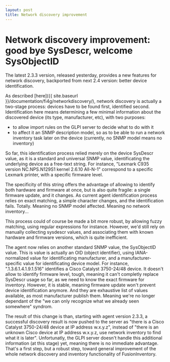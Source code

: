 ```yaml
---
layout: post
title: Network discovery improvement
---
```


# Network discovery improvement: good bye SysDescr, welcome SysObjectID

The latest 2.3.3 version, released yesterday, provides a new features for
network discovery, backported from next 2.4 version: better device
identification.

As described [here]({{ site.baseurl }}/documentation/fi4g/networkdiscovery/), network discovery
is actually a two-stage process: devices have to be found first, identified
second. Identification here means determining a few minimal information about
the discovered device (its type, manufacturer, etc), with two purposes:

* to allow import rules on the GLPI server to decide what to do with it
* to affect it an SNMP description model, so as to be able to run a network
  inventory task later on the device (currently, no SNMP model means no
  inventory)

So far, this identification process relied merely on the device SysDescr value,
as it is a standard and universal SNMP value, identificating the underlying
device as a free-text string. For instance, "Lexmark C935 version NC.NPS.N129S1
kernel 2.6.10 All-N-1" correspond to a specific Lexmark printer, with a
specific firmware level.

The specificity of this string offers the advantage of allowing to identify
both hardware and firmware at once, but is also quite fragile: a single
firmware update, and it changes. As current agent identification process relies
on exact matching, a simple character changes, and the identification fails.
Totally. Meaning no SNMP model affected. Meaning no network inventory...

This process could of course be made a bit more robust, by allowing fuzzy
matching, using regular expressions for instance. However, we'd still rely on
manually collecting sysdescr values, and associating them with known hardware
and firmware versions, which is quite inefficient.

The agent now relies on another standard SNMP value, the SysObjectID value.
This is value is actually an OID (object identifier), using IANA-normalized
value for identificating manufacturer, and a manufacturer-specific value for
identificating device model. For instance, ".1.3.6.1.4.1.9.1.516" identifies a
Cisco Catalyst 3750-24/48 device. It doesn't allow to identify firmware level, 
tough, meaning it can't completly replace SysDescr usage so far, as we need to
know the exact firmware for inventory. However, it is stable, meaning firmware
update won't prevent device identification anymore. And they are exhaustive
list of values available, as most manufacturer publish them. Meaning we're no
longer dependant of the "we can only recognize what we already seen somewhere"
syndrom.

The result of this change is than, starting with agent version 2.3.3, a
successful discovery result is now pushed to the server as "there is a Cisco
Catalyst 3750-24/48 device at IP address w.x.y.z", instead of "there is an
unknown Cisco device at IP address w.x.y.z, use network inventory to find what
it is later". Unfortunatly, the GLPI server doesn't handle this additional
information (at this stage) yet, meaning there is no immediate advantage.
That's a first step, but a robust step, toward general improvement of the whole
network discovery and inventory functionality of FusionInventory.
